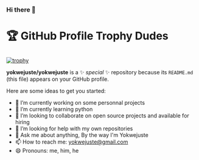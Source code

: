 ### Hi there 👋

# <p text-align="center">🏆 GitHub Profile Trophy Dudes</p>

[![trophy](https://github-profile-trophy.vercel.app/?username=yokwejuste)](https://github.com/ryo-ma/github-profile-trophy)


**yokwejuste/yokwejuste** is a ✨ _special_ ✨ repository because its `README.md` (this file) appears on your GitHub profile.

Here are some ideas to get you started:

- 🔭 I’m currently working on some personnal projects
- 🌱 I’m currently learning python
- 👯 I’m looking to collaborate on open source projects and available for hiring
- 🤔 I’m looking for help with my own repositories
- 💬 Ask me about anything, By the way I'm Yokwejuste
- 📫 How to reach me: yokwejuste@gmail.com
- 😄 Pronouns: me, him, he

